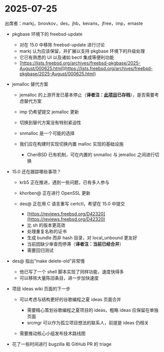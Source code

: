 # 2025-07-25

出席者：markj，bnovkov，des，jhb，kevans，jfree，imp，emaste

* pkgbase 环境下的 freebsd-update

  * 对在 15.0 中移除 freebsd-update 进行讨论
  * markj 认为应该保留，并扩展以支持 pkgbase 环境下的升级处理
  * 它已有熟悉的 UI 以及诸如 bectl 集成等便利功能
  * [https://lists.freebsd.org/archives/freebsd-pkgbase/2025-August/000625.html](https://lists.freebsd.org/archives/freebsd-pkgbase/2025-August/000625.html)

* jemalloc 替代方案

  * jemalloc 的上游开发已基本停止（**译者注：[此项目](https://github.com/jemalloc/jemalloc)已存档**），是否需要考虑替代方案
  * imp 仍希望提交 jemalloc 更新
  * 切换到替代方案没有特别紧迫性
  * snmalloc 是一个可能的选择
  * 我们应在构建时实现切换内置 malloc 实现的基础设施

    * CheriBSD 已有机制，可在内置的 snmalloc 与 jemalloc 之间进行切换

* 15.0 还在跟踪哪些事项？

  * krb5 正在推进，遇到一些问题，已有多人参与
  * khorben@ 正在进行 OpenSSL 更新
  * des@ 正在用 C 语言重写 certctl，希望在 15.0 中提交

    * [https://reviews.freebsd.org/D42320](https://reviews.freebsd.org/D42320)
    * 比 sh 的版本更高效
    * 处理重复名称的证书
    * 生成 bundle 而非 hash 目录，对 local\_unbound 更友好
    * 当前因缺少审查而停滞（**译者注：当前已经合并**）
    * 需要回归测试

* des@ 指出“make delete-old”非常慢

  * 他已写了一个 shell 脚本实现了同样功能，速度快得多
  * 可以移除大量陈旧条目，进一步加快速度

* 项目 ideas wiki 页面的下一步

  * 可以考虑与结构更好的谷歌编程之夏 ideas 页面合并

    * 需要精心策划谷歌编程之夏项目的 ideas，粗略 ideas 应保留在单独页面
    * srcmgr 可以作为孤立项目想法的联系人，前提是 ideas 仍相关
  * 需要推动核心小组发布技术路线图

* 花了一些时间进行 bugzilla 和 GitHub PR 的 triage
